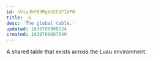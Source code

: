 ```yaml
---
id: nVixJhY83Mgbd2CVF1XP0
title: _G
desc: 'The global table.'
updated: 1639706908524
created: 1639706867549
---
```

A shared table that exists across the Luau environment.